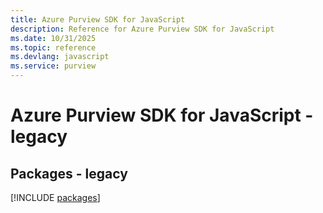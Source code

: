 ```yaml
---
title: Azure Purview SDK for JavaScript
description: Reference for Azure Purview SDK for JavaScript
ms.date: 10/31/2025
ms.topic: reference
ms.devlang: javascript
ms.service: purview
---
```

# Azure Purview SDK for JavaScript - legacy
## Packages - legacy
[!INCLUDE [packages](purview-index.md)]